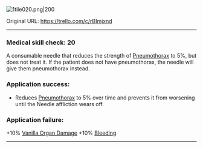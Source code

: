 ![1tile020.png\|200](/Items/Needle%20-%20Attachments/6718845db30472d958dd7c68.png)

Original URL: https://trello.com/c/rBImjxnd

---

### Medical skill check: 20

A consumable needle that reduces the strength of [Pneumothorax](../Lungs/Pneumothorax.md) to 5%, but does not treat it. If the patient does not have pneumothorax, the needle will give them pneumothorax instead.

### Application success:

- Reduces [Pneumothorax](../Lungs/Pneumothorax.md) to 5% over time and prevents it from worsening until the Needle affliction wears off.

### Application failure:

\+10% [Vanilla Organ Damage](../Torso/Vanilla%20Organ%20Damage.md)
\+10% [Bleeding](../Any%20bodypart/Bleeding.md)

---

